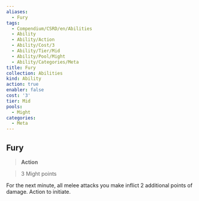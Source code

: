 ```yaml
---
aliases:
  - Fury
tags:
  - Compendium/CSRD/en/Abilities
  - Ability
  - Ability/Action
  - Ability/Cost/3
  - Ability/Tier/Mid
  - Ability/Pool/Might
  - Ability/Categories/Meta
title: Fury
collection: Abilities
kind: Ability
action: true
enabler: false
cost: '3'
tier: Mid
pools:
  - Might
categories:
  - Meta
---
```

## Fury    
>**Action**    
>3 Might points  
    
For the next minute, all melee attacks you make inflict 2 additional points of damage. Action to initiate.